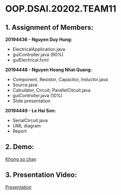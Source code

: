 # OOP.DSAI.20202.TEAM11
## 1.  Assignment of Members:
**20194436 -  Nguyen Duy Hung:**
-	ElectricalApplication.java
-	guiController.java (90%)
-	guiElectrical.fxml

**20194448 - Nguyen Hoang Nhat Quang:**
-	Component, Resistor, Capacitor, Inductor.java
-	Source.java
-	Calculator, Circuit, ParallelCitcuit.java
-	guiController.java (10%)
-	Slide presentation

**20194449 - Le Hai Son:**
-	SerialCircuit.java
-	UML diagram
-	Report
## 2. Demo: 
[Khong so chay](https://www.youtube.com/watch?v=-f6Cv705vYw)
## 3. Presentation Video:
[Presentation](https://github.com/raisinbl/OOP.DSAI.20202.Team11/blob/master/ElectricalCircuitSimulatorProject/presentation.mp4)
